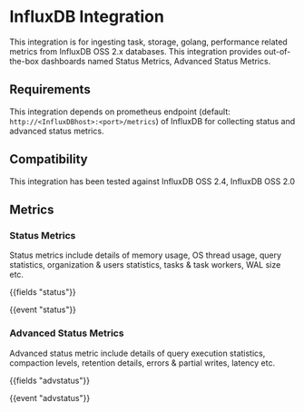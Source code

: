 # InfluxDB Integration

This integration is for ingesting task, storage, golang, performance related metrics from InfluxDB OSS 2.x databases. This integration provides  out-of-the-box dashboards named Status Metrics, Advanced Status Metrics.


## Requirements

This integration depends on prometheus endpoint (default: `http://<InfluxDBhost>:<port>/metrics`) of InfluxDB for collecting status and advanced status metrics. 


## Compatibility

This integration has been tested against InfluxDB OSS 2.4, InfluxDB OSS 2.0


## Metrics

### Status Metrics

Status metrics include details of memory usage, OS thread usage, query statistics, organization & users statistics, tasks & task workers, WAL size etc.

{{fields "status"}}

{{event "status"}}

### Advanced Status Metrics

Advanced status metric include details of query execution statistics, compaction levels, retention details, errors & partial writes, latency etc.

{{fields "advstatus"}}

{{event "advstatus"}}
